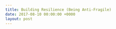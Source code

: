 ```yaml
---
title: Building Resilience (Being Anti-Fragile)
date: 2017-08-10 00:00:00 +0000
layout: post
---
```

